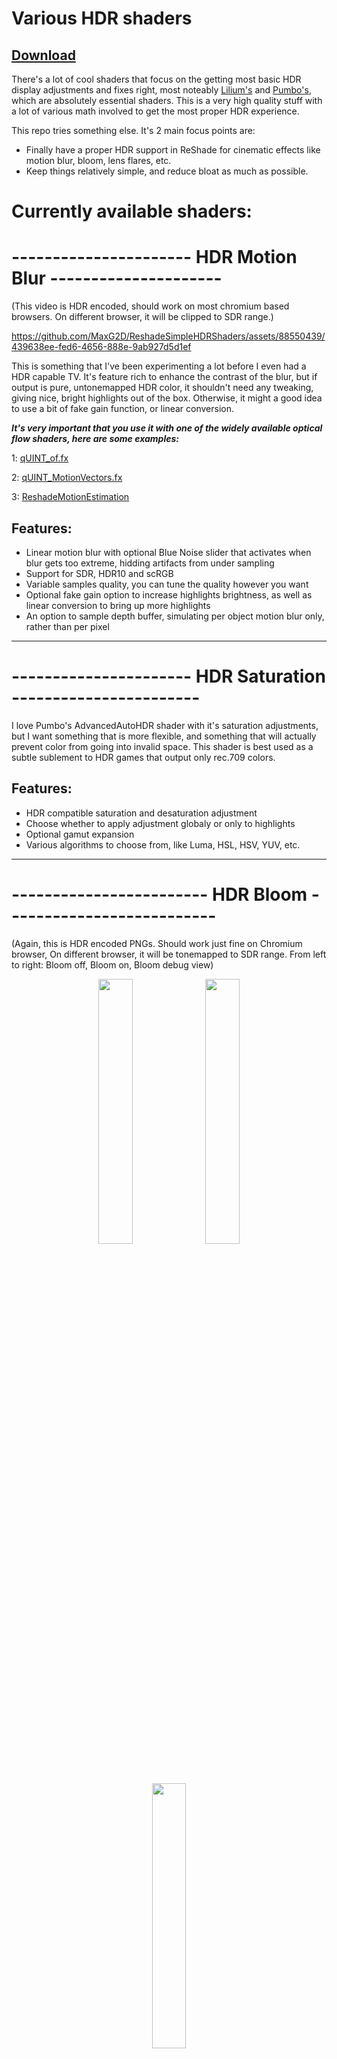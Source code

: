 # Various HDR shaders

## [Download](https://github.com/MaxG2D/ReshadeSimpleHDRShaders/releases)

There's a lot of cool shaders that focus on the getting most basic HDR display adjustments and fixes right, most noteably [Lilium's](https://github.com/EndlesslyFlowering/ReShade_HDR_shaders) and [Pumbo's](https://github.com/Filoppi/PumboAutoHDR), which are absolutely essential shaders. This is a very high quality stuff with a lot of various math involved to get the most proper HDR experience.

This repo tries something else. It's 2 main focus points are:
- Finally have a proper HDR support in ReShade for cinematic effects like motion blur, bloom, lens flares, etc.
- Keep things relatively simple, and reduce bloat as much as possible.

# Currently available shaders:


# ----------------------  HDR Motion Blur  ---------------------

(This video is HDR encoded, should work on most chromium based browsers. On different browser, it will be clipped to SDR range.)

https://github.com/MaxG2D/ReshadeSimpleHDRShaders/assets/88550439/439638ee-fed6-4656-888e-9ab927d5d1ef

This is something that I've been experimenting a lot before I even had a HDR capable TV. It's feature rich to enhance the contrast of the blur, but if output is pure, untonemapped HDR color, it shouldn't need any tweaking, giving nice, bright highlights out of the box. Otherwise, it might a good idea to use a bit of fake gain function, or linear conversion.

***It's very important that you use it with one of the widely available optical flow shaders, here are some examples:***

1: [qUINT_of.fx](https://github.com/martymcmodding/ReShade-Optical-Flow/blob/main/Shaders/qUINT_of.fx)

2: [qUINT_MotionVectors.fx](https://gist.github.com/martymcmodding/69c775f844124ec2c71c37541801c053)

3: [ReshadeMotionEstimation](https://github.com/JakobPCoder/ReshadeMotionEstimation)

## Features:
- Linear motion blur with optional Blue Noise slider that activates when blur gets too extreme, hidding artifacts from under sampling
- Support for SDR, HDR10 and scRGB
- Variable samples quality, you can tune the quality however you want
- Optional fake gain option to increase highlights brightness, as well as linear conversion to bring up more highlights
- An option to sample depth buffer, simulating per object motion blur only, rather than per pixel
----------


# ----------------------  HDR Saturation  -----------------------


I love Pumbo's AdvancedAutoHDR shader with it's saturation adjustments, but I want something that is more flexible, and something that will actually prevent color from going into invalid space.
This shader is best used as a subtle sublement to HDR games that output only rec.709 colors.

## Features:
- HDR compatible saturation and desaturation adjustment
- Choose whether to apply adjustment globaly or only to highlights
- Optional gamut expansion
- Various algorithms to choose from, like Luma, HSL, HSV, YUV, etc.
----------


# ------------------------  HDR Bloom  --------------------------
(Again, this is HDR encoded PNGs. Should work just fine on Chromium browser, On different browser, it will be tonemapped to SDR range.
From left to right: Bloom off, Bloom on, Bloom debug view)

<p align="center" width="100%">
<img width="33%" src="https://github.com/MaxG2D/ReshadeSimpleHDRShaders/assets/88550439/59189fdf-df4f-4547-b8b3-eb092271c030">

<img width="33%" src="https://github.com/MaxG2D/ReshadeSimpleHDRShaders/assets/88550439/553592f6-8f26-4c23-9585-f29337ecb92e">

<img width="33%" src="https://github.com/MaxG2D/ReshadeSimpleHDRShaders/assets/88550439/5302b73b-2312-49ff-a99a-e01e06924033">
</p>

Based on awesome Luluco250's [MagicHDR shader](https://github.com/luluco250/FXShaders/blob/master/Shaders/MagicHDR.fx), I've made my own take on  fully HDR-Compatible bloom shader.
Highly performant, with very wide, realistic blur, coupled with plethora of features to tweak.

## Features:
- Seperable Gaussian blur bloom
- Additional circular bloom stage at upsampling, giving perfectly smooth and very wide bloom, at very low perf cost, fixing upsampling and temporal artifacts
- Support for SDR, HDR10 and scRGB
- Option to inverse tonemap input to further increase the range of values, useful for oldschool pure LDR games
- Plenty of basic customization, like bloom amount, bloom texture brightness, saturation, bluring range, quality, etc
- Option to properly remove SDR range from the input, to make sure bloom is not overly "hazy" (for obvious reasons, it only works in HDR)
- Variable downsampling and gaussian blur samples quality
- Debug option to show bloom texture only, which helps immensly in tweaking the values
----------


# Credits


Pumbo, Lillium, Jakob Wapenhensch

Huge thanks to SpecialK and HDR Den Discord servers for making HDR experience better every day!
